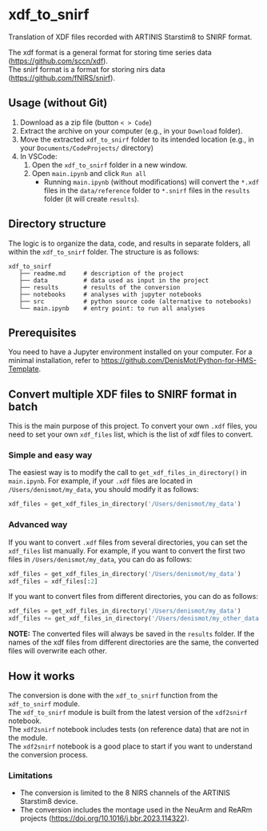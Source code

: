 # xdf_to_snirf
Translation of XDF files recorded with ARTINIS Starstim8 to SNIRF format. 

The xdf format is a general format for storing time series data (https://github.com/sccn/xdf).   
The snirf format is a format for storing nirs data (https://github.com/fNIRS/snirf).


## Usage (without Git)
1. Download as a zip file (button `< > Code`)
2. Extract the archive on your computer (e.g., in your `Download` folder). 
3. Move the extracted `xdf_to_snirf` folder to its intended location (e.g., in your `Documents/CodeProjects/` directory)
4. In VSCode:
    1. Open the `xdf_to_snirf` folder in a new window. 
    2. Open `main.ipynb` and click `Run all`
        * Running `main.ipynb` (without modifications) will convert the `*.xdf` files in the `data/reference` folder to `*.snirf` files in the `results` folder (it will create `results`). 

## Directory structure
The logic is to organize the data, code, and results in separate folders, all within the `xdf_to_snirf` folder. The structure is as follows:   

    xdf_to_snirf
       ├── readme.md     # description of the project 
       ├── data          # data used as input in the project  
       ├── results       # results of the conversion 
       ├── notebooks     # analyses with jupyter notebooks 
       ├── src           # python source code (alternative to notebooks)
       └── main.ipynb    # entry point: to run all analyses

## Prerequisites
You need to have a Jupyter environment installed on your computer. 
For a minimal installation, refer to https://github.com/DenisMot/Python-for-HMS-Template.

## Convert multiple XDF files to SNIRF format in batch 
This is the main purpose of this project.
To convert your own `.xdf` files, you need to set your own `xdf_files` list, which is the list of xdf files to convert. 

### Simple and easy way 
The easiest way is to modify the call to `get_xdf_files_in_directory()` in `main.ipynb`. For example, if your `.xdf` files are located in `/Users/denismot/my_data`, you should modify it as follows:
```python
xdf_files = get_xdf_files_in_directory('/Users/denismot/my_data')
```

### Advanced way
If you want to convert `.xdf` files from several directories, you can set the `xdf_files` list manually. For example, if you want to convert the first two files in `/Users/denismot/my_data`, you can do as follows:
```python
xdf_files = get_xdf_files_in_directory('/Users/denismot/my_data')
xdf_files = xdf_files[:2]
```

If you want to convert files from different directories, you can do as follows:
```python
xdf_files = get_xdf_files_in_directory('/Users/denismot/my_data')
xdf_files += get_xdf_files_in_directory('/Users/denismot/my_other_data')
```
**NOTE:** The converted files will always be saved in the `results` folder. If the names of the xdf files from different directories are the same, the converted files will overwrite each other.

## How it works 
The conversion is done with the `xdf_to_snirf` function from the `xdf_to_snirf` module.  
The `xdf_to_snirf` module is built from the latest version of the `xdf2snirf` notebook.  
The `xdf2snirf` notebook includes tests (on reference data) that are not in the module.  
The `xdf2snirf` notebook is a good place to start if you want to understand the conversion process.  

### Limitations
- The conversion is limited to the 8 NIRS channels of the ARTINIS Starstim8 device.  
- The conversion includes the montage used in the NeuArm and ReARm projects (https://doi.org/10.1016/j.bbr.2023.114322). 